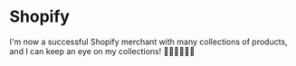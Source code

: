 # Shopify

I'm now a successful Shopify merchant with many collections of products, and I can keep an eye on my collections! 🕺🏾🕺🏾🕺🏾
